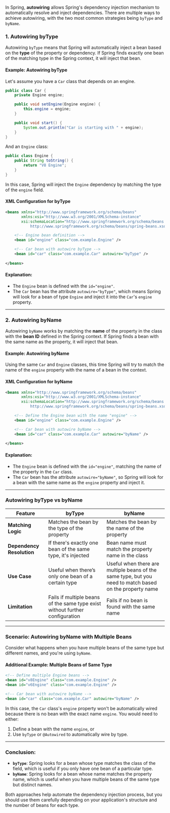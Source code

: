 In Spring, **autowiring** allows Spring's dependency injection mechanism to automatically resolve and inject dependencies. There are multiple ways to achieve autowiring, with the two most common strategies being `byType` and `byName`.

### 1. **Autowiring byType**
Autowiring `byType` means that Spring will automatically inject a bean based on the **type** of the property or dependency. If Spring finds exactly one bean of the matching type in the Spring context, it will inject that bean.

#### **Example: Autowiring byType**

Let's assume you have a `Car` class that depends on an engine.

```java
public class Car {
    private Engine engine;

    public void setEngine(Engine engine) {
        this.engine = engine;
    }

    public void start() {
        System.out.println("Car is starting with " + engine);
    }
}
```

And an `Engine` class:

```java
public class Engine {
    public String toString() {
        return "V8 Engine";
    }
}
```

In this case, Spring will inject the `Engine` dependency by matching the type of the `engine` field.

#### **XML Configuration for byType**

```xml
<beans xmlns="http://www.springframework.org/schema/beans"
       xmlns:xsi="http://www.w3.org/2001/XMLSchema-instance"
       xsi:schemaLocation="http://www.springframework.org/schema/beans
           http://www.springframework.org/schema/beans/spring-beans.xsd">

    <!-- Engine bean definition -->
    <bean id="engine" class="com.example.Engine" />

    <!-- Car bean with autowire byType -->
    <bean id="car" class="com.example.Car" autowire="byType" />
    
</beans>
```

#### **Explanation:**
- The `Engine` bean is defined with the `id="engine"`.
- The `Car` bean has the attribute `autowire="byType"`, which means Spring will look for a bean of type `Engine` and inject it into the `Car`'s `engine` property.

---

### 2. **Autowiring byName**
Autowiring `byName` works by matching the **name** of the property in the class with the **bean ID** defined in the Spring context. If Spring finds a bean with the same name as the property, it will inject that bean.

#### **Example: Autowiring byName**

Using the same `Car` and `Engine` classes, this time Spring will try to match the name of the `engine` property with the name of a bean in the context.

#### **XML Configuration for byName**

```xml
<beans xmlns="http://www.springframework.org/schema/beans"
       xmlns:xsi="http://www.w3.org/2001/XMLSchema-instance"
       xsi:schemaLocation="http://www.springframework.org/schema/beans
           http://www.springframework.org/schema/beans/spring-beans.xsd">

    <!-- Define the Engine bean with the name "engine" -->
    <bean id="engine" class="com.example.Engine" />

    <!-- Car bean with autowire byName -->
    <bean id="car" class="com.example.Car" autowire="byName" />
    
</beans>
```

#### **Explanation:**
- The `Engine` bean is defined with the `id="engine"`, matching the name of the property in the `Car` class.
- The `Car` bean has the attribute `autowire="byName"`, so Spring will look for a bean with the same name as the `engine` property and inject it.

---

### **Autowiring byType vs byName**

| **Feature**             | **byType**                                    | **byName**                               |
|-------------------------|-----------------------------------------------|------------------------------------------|
| **Matching Logic**       | Matches the bean by the type of the property  | Matches the bean by the name of the property |
| **Dependency Resolution**| If there's exactly one bean of the same type, it's injected | Bean name must match the property name in the class |
| **Use Case**             | Useful when there’s only one bean of a certain type | Useful when there are multiple beans of the same type, but you need to match based on the property name |
| **Limitation**           | Fails if multiple beans of the same type exist without further configuration | Fails if no bean is found with the same name |

---

### **Scenario: Autowiring byName with Multiple Beans**

Consider what happens when you have multiple beans of the same type but different names, and you're using `byName`.

#### **Additional Example: Multiple Beans of Same Type**

```xml
<!-- Define multiple Engine beans -->
<bean id="v8Engine" class="com.example.Engine" />
<bean id="v6Engine" class="com.example.Engine" />

<!-- Car bean with autowire byName -->
<bean id="car" class="com.example.Car" autowire="byName" />
```

In this case, the `Car` class's `engine` property won't be automatically wired because there is no bean with the exact name `engine`. You would need to either:
1. Define a bean with the name `engine`, or
2. Use `byType` or `@Autowired` to automatically wire by type.

---

### **Conclusion:**

- **`byType`**: Spring looks for a bean whose type matches the class of the field, which is useful if you only have one bean of a particular type.
- **`byName`**: Spring looks for a bean whose name matches the property name, which is useful when you have multiple beans of the same type but distinct names.

Both approaches help automate the dependency injection process, but you should use them carefully depending on your application's structure and the number of beans for each type.